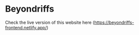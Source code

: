# Beyondriffs

Check the live version of this website here (https://beyondriffs-frontend.netlify.app/)

